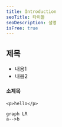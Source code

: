 ```yaml
---
title: Introduction
seoTitle: 타이틀
seoDescription: 설명
isFree: true
---
```



## 제목

- 내용1
- 내용2


#### 소제목

```
<p>hello</p>
```

```mermaid
graph LR
a-->b
```

